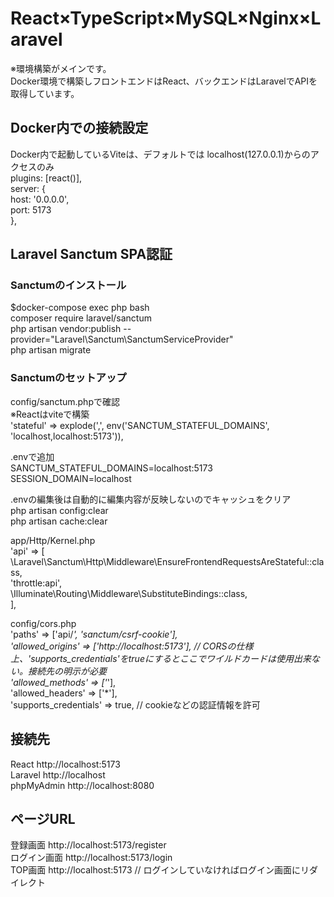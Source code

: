 # React×TypeScript×MySQL×Nginx×Laravel  
※環境構築がメインです。  
Docker環境で構築しフロントエンドはReact、バックエンドはLaravelでAPIを取得しています。  

## Docker内での接続設定  
Docker内で起動しているViteは、デフォルトでは localhost(127.0.0.1)からのアクセスのみ  
plugins: [react()],  
  server: {  
    host: '0.0.0.0',  
    port: 5173  
  },  

## Laravel Sanctum SPA認証 
### Sanctumのインストール
$docker-compose exec php bash  
composer require laravel/sanctum  
php artisan vendor:publish --provider="Laravel\Sanctum\SanctumServiceProvider"  
php artisan migrate  

### Sanctumのセットアップ  
config/sanctum.phpで確認  
※Reactはviteで構築  
'stateful' => explode(',', env('SANCTUM_STATEFUL_DOMAINS', 'localhost,localhost:5173')),  

.envで追加  
SANCTUM_STATEFUL_DOMAINS=localhost:5173  
SESSION_DOMAIN=localhost  

.envの編集後は自動的に編集内容が反映しないのでキャッシュをクリア  
php artisan config:clear  
php artisan cache:clear  

app/Http/Kernel.php  
'api' => [  
\Laravel\Sanctum\Http\Middleware\EnsureFrontendRequestsAreStateful::class,  
'throttle:api',  
\Illuminate\Routing\Middleware\SubstituteBindings::class,  
],  

config/cors.php  
'paths' => ['api/*', 'sanctum/csrf-cookie'],  
'allowed_origins' => ['http://localhost:5173'], // CORSの仕様上、'supports_credentials'をtrueにするとここでワイルドカードは使用出来ない。接続先の明示が必要  
'allowed_methods' => ['*'],  
'allowed_headers' => ['*'],  
'supports_credentials' => true, // cookieなどの認証情報を許可  

## 接続先
React http://localhost:5173  
Laravel http://localhost  
phpMyAdmin http://localhost:8080  

## ページURL  
登録画面 http://localhost:5173/register  
ログイン画面  http://localhost:5173/login  
TOP画面  http://localhost:5173 // ログインしていなければログイン画面にリダイレクト
